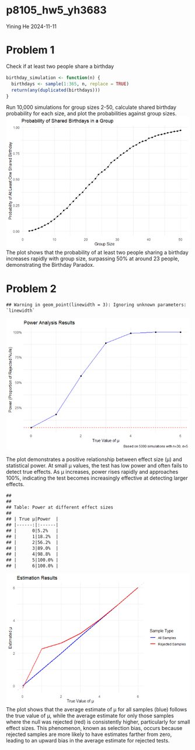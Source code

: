 p8105_hw5_yh3683
================
Yining He
2024-11-11

# Problem 1

Check if at least two people share a birthday

``` r
birthday_simulation <- function(n) {
  birthdays <- sample(1:365, n, replace = TRUE) 
  return(any(duplicated(birthdays))) 
}
```

Run 10,000 simulations for group sizes 2-50, calculate shared birthday
probability for each size, and plot the probabilities against group
sizes.
![](p8105_hw5_yh3683_files/figure-gfm/unnamed-chunk-2-1.png)<!-- --> The
plot shows that the probability of at least two people sharing a
birthday increases rapidly with group size, surpassing 50% at around 23
people, demonstrating the Birthday Paradox.

# Problem 2

    ## Warning in geom_point(linewidth = 3): Ignoring unknown parameters: `linewidth`

![](p8105_hw5_yh3683_files/figure-gfm/unnamed-chunk-4-1.png)<!-- -->

The plot demonstrates a positive relationship between effect size (μ)
and statistical power. At small μ values, the test has low power and
often fails to detect true effects. As μ increases, power rises rapidly
and approaches 100%, indicating the test becomes increasingly effective
at detecting larger effects.

    ## 
    ## 
    ## Table: Power at different effect sizes
    ## 
    ## | True μ|Power  |
    ## |------:|:------|
    ## |      0|5.2%   |
    ## |      1|18.2%  |
    ## |      2|56.2%  |
    ## |      3|89.0%  |
    ## |      4|98.8%  |
    ## |      5|100.0% |
    ## |      6|100.0% |

![](p8105_hw5_yh3683_files/figure-gfm/unnamed-chunk-5-1.png)<!-- --> The
plot shows that the average estimate of μ for all samples (blue) follows
the true value of μ, while the average estimate for only those samples
where the null was rejected (red) is consistently higher, particularly
for small effect sizes. This phenomenon, known as selection bias, occurs
because rejected samples are more likely to have estimates farther from
zero, leading to an upward bias in the average estimate for rejected
tests.
